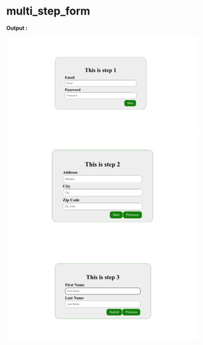 # multi_step_form

<b>Output : </b>

<img src='https://github.com/arifkhan-silicornya/multi_step_form/blob/main/Screenshot_1.png' >
<img src='https://github.com/arifkhan-silicornya/multi_step_form/blob/main/Screenshot_2.png' >
<img src='https://github.com/arifkhan-silicornya/multi_step_form/blob/main/Screenshot_3.png' >
